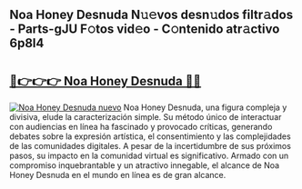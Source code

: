 ## Noa Honey Desnuda N𝚞𝚎vos desn𝚞dos filtr𝚊dos - Parts-gJU F𝚘tos vid𝚎o - C𝚘ntenido atr𝚊ctivo 6p8l4

# <h2><a href="http://mb26ln.tromn.icu/?c=Noa+Honey+Desnuda">🔗👉👉👉 Noa Honey Desnuda 🔗🔗</a></h2>

[![Noa Honey Desnuda nuevo](https://i.imgur.com/pEAQMta.gif)](http://mb26ln.tromn.icu/?c=Noa+Honey+Desnuda)
Noa Honey Desnuda, una figura compleja y divisiva, elude la caracterización simple. Su método único de interactuar con audiencias en línea ha fascinado y provocado críticas, generando debates sobre la expresión artística, el consentimiento y las complejidades de las comunidades digitales. A pesar de la incertidumbre de sus próximos pasos, su impacto en la comunidad virtual es significativo. Armado con un compromiso inquebrantable y un atractivo innegable, el alcance de Noa Honey Desnuda en el mundo en línea es de gran alcance.

